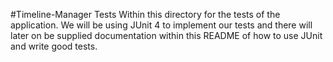 #Timeline-Manager Tests
Within this directory for the tests of the application. We will be using JUnit 4 to implement our tests and there will later on be supplied documentation within this README of how to use JUnit and write good tests.